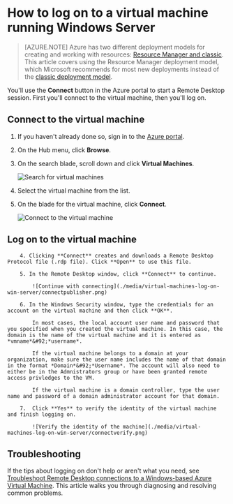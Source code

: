 <properties
	pageTitle="Log on to a Windows Server VM | Microsoft Azure"
	description="Learn how to log on to a Windows Server VM using the Azure portal and the Resource Manager deployment model."
	services="virtual-machines"
	documentationCenter=""
	authors="cynthn"
	manager="timlt"
	editor="tysonn"
	tags="azure-resource-manager"/>

<tags
	ms.service="virtual-machines"
	ms.workload="infrastructure-services"
	ms.tgt_pltfrm="vm-windows"
	ms.devlang="na"
	ms.topic="article"
	ms.date="09/15/2015"
	ms.author="cynthn"/>

# How to log on to a virtual machine running Windows Server 

> [AZURE.NOTE] Azure has two different deployment models for creating and working with resources:  [Resource Manager and classic](../resource-manager-deployment-model.md).  This article covers using the Resource Manager deployment model, which Microsoft recommends for most new deployments instead of the [classic deployment model](virtual-machines-log-on-windows-server.md).

You'll use the **Connect** button in the Azure portal to start a Remote Desktop session. First you'll connect to the virtual machine, then you'll log on.

## Connect to the virtual machine

1. If you haven't already done so, sign in to the [Azure portal](https://portal.azure.com/).

2.	On the Hub menu, click **Browse**.  

3.	On the search blade, scroll down and click **Virtual Machines**.

	![Search for virtual machines](./media/virtual-machines-log-on-windows-server-preview/search-blade-preview-portal.png)

4.	Select the virtual machine from the list.

5. On the blade for the virtual machine, click **Connect**.

	![Connect to the virtual machine](./media/virtual-machines-log-on-windows-server-preview/preview-portal-connect.png)

## Log on to the virtual machine

<properties services="virtual-machines" title="How to Log on to a Virtual Machine Running Windows Server" authors="cynthn" solutions="" manager="timlt" editor="tysonn" />
		
		4. Clicking **Connect** creates and downloads a Remote Desktop Protocol file (.rdp file). Click **Open** to use this file.
		
		5. In the Remote Desktop window, click **Connect** to continue.
		
			![Continue with connecting](./media/virtual-machines-log-on-win-server/connectpublisher.png)
		
		6. In the Windows Security window, type the credentials for an account on the virtual machine and then click **OK**.
		
		 	In most cases, the local account user name and password that you specified when you created the virtual machine. In this case, the domain is the name of the virtual machine and it is entered as *vmname*&#92;*username*.  
			
			If the virtual machine belongs to a domain at your organization, make sure the user name includes the name of that domain in the format *Domain*&#92;*Username*. The account will also need to either be in the Admnistrators group or have been granted remote access privledges to the VM.
			
			If the virtual machine is a domain controller, type the user name and password of a domain administrator account for that domain.
		
		7.	Click **Yes** to verify the identity of the virtual machine and finish logging on.
		
			![Verify the identity of the machine](./media/virtual-machines-log-on-win-server/connectverify.png)
		

## Troubleshooting

If the tips about logging on don't help or aren't what you need, see [Troubleshoot Remote Desktop connections to a Windows-based Azure Virtual Machine](virtual-machines-troubleshoot-remote-desktop-connections.md). This article walks you through diagnosing and resolving common problems.
